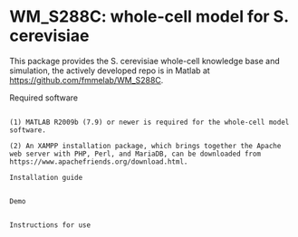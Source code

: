 # WM_S288C: whole-cell model for S. cerevisiae
This package provides the S. cerevisiae whole-cell knowledge base and simulation, the actively developed repo is in Matlab at https://github.com/fmmelab/WM_S288C.

Required software
~~~~~~~~~~~~~~~~~~~~~~~~~~~~~~~~~

(1) MATLAB R2009b (7.9) or newer is required for the whole-cell model software.

(2) An XAMPP installation package, which brings together the Apache web server with PHP, Perl, and MariaDB, can be downloaded from https://www.apachefriends.org/download.html.

Installation guide


Demo


Instructions for use
